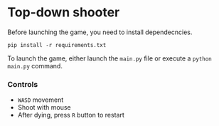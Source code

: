 # Top-down shooter
Before launching the game, you need to install dependecncies.
```
pip install -r requirements.txt
```

To launch the game, either launch the `main.py` file or execute a `python main.py` command.

### Controls
- `WASD` movement
- Shoot with mouse
- After dying, press `R` button to restart
